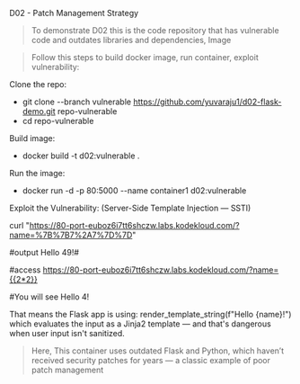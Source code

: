 D02 - Patch Management Strategy 

> To demonstrate D02 this is the code repository that has vulnerable code and outdates libraries and dependencies, Image

> Follow this steps to build docker image, run container, exploit vulnerability:
> 
Clone the repo:

- git clone --branch vulnerable https://github.com/yuvaraju1/d02-flask-demo.git repo-vulnerable
- cd repo-vulnerable
  
Build image:

- docker build -t d02:vulnerable .
  
Run the image:

- docker run -d -p 80:5000 --name container1 d02:vulnerable


Exploit the Vulnerability: (Server-Side Template Injection — SSTI)

curl "https://80-port-euboz6i7tt6shczw.labs.kodekloud.com/?name=%7B%7B7%2A7%7D%7D"

#output
Hello 49!#  

#access
https://80-port-euboz6i7tt6shczw.labs.kodekloud.com/?name={{2*2}}

#You will see
Hello 4!

That means the Flask app is using: render_template_string(f"Hello {name}!")
which evaluates the input as a Jinja2 template — and that's dangerous when user input isn't sanitized.

> Here, This container uses outdated Flask and Python, which haven’t received security patches for years — a classic example of poor patch management

